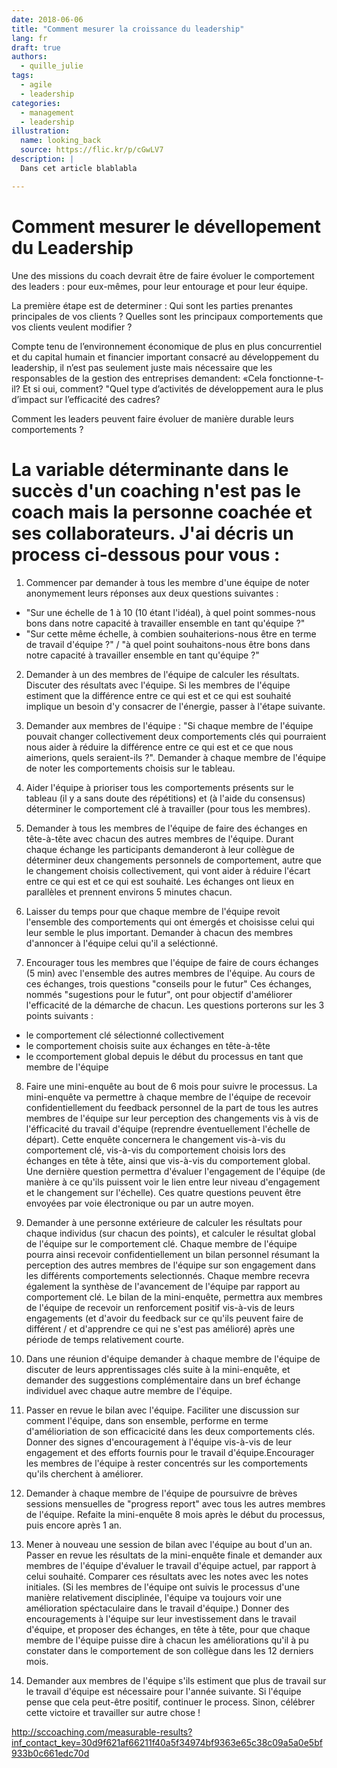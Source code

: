 ```yaml
---
date: 2018-06-06
title: "Comment mesurer la croissance du leadership"
lang: fr
draft: true
authors:
  - quille_julie
tags:
  - agile
  - leadership
categories:
  - management
  - leadership
illustration:
  name: looking_back
  source: https://flic.kr/p/cGwLV7
description: |
  Dans cet article blablabla

---
```


# Comment mesurer le dévellopement du Leadership

Une des missions du coach devrait être de faire évoluer le comportement des leaders : pour eux-mêmes, pour leur entourage et pour leur équipe.

La première étape est de determiner : Qui sont les parties prenantes principales de vos clients ? Quelles sont les principaux comportements que vos clients veulent modifier ?

Compte tenu de l’environnement économique de plus en plus concurrentiel et du capital humain et financier important consacré au développement du leadership, il n’est pas seulement juste mais nécessaire que les responsables de la gestion des entreprises demandent: «Cela fonctionne-t-il? Et si oui, comment? "Quel type d’activités de développement aura le plus d’impact sur l’efficacité des cadres?    

Comment les leaders peuvent faire évoluer de manière durable leurs comportements ?

# La variable déterminante dans le succès d'un coaching n'est pas le coach mais la personne coachée et ses collaborateurs. J'ai décris un process ci-dessous pour vous :

1. Commencer par demander à tous les membre d'une équipe de noter anonymement leurs réponses aux deux questions suivantes :
- "Sur une échelle de 1 à 10 (10 étant l'idéal), à quel point sommes-nous bons dans notre capacité à travailler ensemble en tant qu'équipe ?"
- "Sur cette même échelle, à combien souhaiterions-nous être en terme de travail d'équipe ?" / "à quel point souhaitons-nous être bons dans notre capacité à travailler ensemble en tant qu'équipe ?"

2. Demander à un des membres de l'équipe de calculer les résultats. Discuter des résultats avec l'équipe. Si les membres de l'équipe estiment que la différence entre ce qui est et ce qui est souhaité implique un besoin d'y consacrer de l'énergie, passer à l'étape suivante. 

3. Demander aux membres de l'équipe : "Si chaque membre de l'équipe pouvait changer collectivement deux comportements clés qui pourraient nous aider à réduire la différence entre ce qui est et ce que nous aimerions, quels seraient-ils ?". Demander à chaque membre de l'équipe de noter les comportements choisis sur le tableau.

4. Aider l'équipe à prioriser tous les comportements présents sur le tableau (il y a sans doute des répétitions) et (à l'aide du consensus) déterminer le comportement clé à travailler (pour tous les membres).

5. Demander à tous les membres de l'équipe de faire des échanges en tête-à-tête avec chacun des autres membres de l'équipe. Durant chaque échange les participants demanderont à leur collègue de déterminer deux changements personnels de comportement, autre que le changement choisis collectivement, qui vont aider à réduire l'écart entre ce qui est et ce qui est souhaité. Les échanges ont lieux en parallèles et prennent environs 5 minutes chacun.

6. Laisser du temps pour que chaque membre de l'équipe revoit l'ensemble des comportements qui ont émergés et choisisse celui qui leur semble le plus important. Demander à chacun des membres d'annoncer à l'équipe celui qu'il a seléctionné. 

7. Encourager tous les membres que l'équipe de faire de cours échanges (5 min) avec l'ensemble des autres membres de l'équipe. Au cours de ces échanges, trois questions "conseils pour le futur"
Ces échanges, nommés "sugestions pour le futur", ont pour objectif d'améliorer l'efficacité de la démarche de chacun. Les questions porterons sur les 3 points suivants :
- le comportement clé sélectionné collectivement
- le comportement choisis suite aux échanges en tête-à-tête
- le ccomportement global depuis le début du processus en tant que membre de l'équipe

8. Faire une mini-enquête au bout de 6 mois pour suivre le processus. La mini-enquête va permettre à chaque membre de l'équipe de recevoir confidentiellement du feedback personnel de la part de tous les autres membres de l'équipe sur leur perception des changements vis à vis de l'éfficacité du travail d'équipe (reprendre éventuellement l'échelle de départ). Cette enquête concernera le changement vis-à-vis du comportement clé, vis-à-vis du comportement choisis lors des échanges en tête à tête, ainsi que vis-à-vis du comportement global. Une dernière question permettra d'évaluer l'engagement de l'équipe (de manière à ce qu'ils puissent voir le lien entre leur niveau d'engagement et le changement sur l'échelle). Ces quatre questions peuvent être envoyées par voie électronique ou par un autre moyen.

9. Demander à une personne extérieure de calculer les résultats pour chaque individus (sur chacun des points), et calculer le résultat global de l'équipe sur le comportement clé. Chaque membre de l'équipe pourra ainsi recevoir confidentiellement un bilan personnel résumant la perception des autres membres de l'équipe sur son engagement dans les différents comportements selectionnés. Chaque membre recevra également la synthèse de l'avancement de l'équipe par rapport au comportement clé. Le bilan de la mini-enquête, permettra aux membres de l'équipe de recevoir un renforcement positif vis-à-vis de leurs engagements (et d'avoir du feedback sur ce qu'ils peuvent faire de différent / et d'apprendre ce qui ne s'est pas amélioré) après une période de temps relativement courte.

10. Dans une réunion d'équipe demander à chaque membre de l'équipe de discuter de leurs apprentissages clés suite à la mini-enquête, et demander des suggestions complémentaire dans un bref échange individuel avec chaque autre membre de l'équipe.

11. Passer en revue le bilan avec l'équipe. Faciliter une discussion sur comment l'équipe, dans son ensemble, performe en terme d'amélioriation de son efficacicité dans les deux comportements clés. Donner des signes d'encouragement à l'équipe vis-à-vis de leur engagement et des efforts fournis pour le travail d'équipe.Encourager les membres de l'équipe à rester concentrés sur les comportements qu'ils cherchent à améliorer.
<!-- 11. Review the summary results with the team. Facilitate a discussion on how the team (as a whole) is doing in terms of increasing its effectiveness in the two key behaviors that were selected for all team members. Provide the team with positive recognition for increased effectiveness in teamwork. Encourage team members to keep focused on demonstrating the behaviors that they are trying to improve. -->   

12. Demander à chaque membre de l'équipe de poursuivre de brèves sessions mensuelles de "progress report" avec tous les autres membres de l'équipe. Refaite la mini-enquête 8 mois après le début du processus, puis encore après 1 an.
<!-- 12. Have every team member continue to conduct brief, monthly, “progress report” sessions with all other team members. Re-administer the mini-survey eight months after the beginning of the process and again after one year. -->   

13. Mener à nouveau une session de bilan avec l'équipe au bout d'un an. Passer en revue les résultats de la mini-enquête finale et demander aux membres de l'équipe d'évaluer le travail d'équipe actuel, par rapport à celui souhaité. Comparer ces résultats avec les notes avec les notes initiales. (Si les membres de l'équipe ont suivis le processus d'une manière relativement disciplinée, l'équipe va toujours voir une amélioration spéctaculaire dans le travail d'équipe.) Donner des encouragements à l'équipe sur leur investissement dans le travail d'équipe, et proposer des échanges, en tête à tête, pour que chaque membre de l'équipe puisse dire à chacun les améliorations qu'il à pu constater dans le comportement de son collègue dans les 12 derniers mois.
<!-- 13. Conduct a summary session with the team one year after the process has started. Review the results of the final mini-survey, and ask the team members to rate the team’s effectiveness on where we are versus where we need to be in terms of working together as a team. Compare these ratings with the original ratings that were calculated one year earlier. (If team members followed the process in a reasonably disciplined fashion, the team will almost always see a dramatic improvement in teamwork.) Give the team positive recognition for improvement in teamwork, and have each team member (in a brief one-on-one dialogue) recognize each of his or her colleagues for improvements in behavior that have occurred over the past twelve months. -->   

14. Demander aux membres de l'équipe s'ils estiment que plus de travail sur le travail d'équipe est nécessaire pour l'année suivante. Si l'équipe pense que cela peut-être positif, continuer le process. Sinon, célébrer cette victoire et travailler sur autre chose !
<!-- 14. Ask the team members if they believe that more work on team building will be needed in the upcoming year. If the team believes that more work would be beneficial, continue the process. If the team believes that more work is not needed, declare victory and work on something else! --> 

http://sccoaching.com/measurable-results?inf_contact_key=30d9f621af66211f40a5f34974bf9363e65c38c09a5a0e5bf933b0c661edc70d
